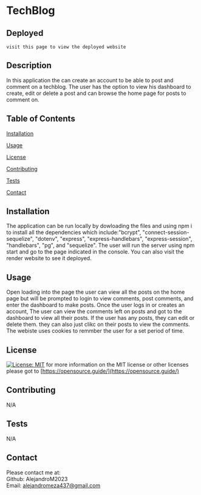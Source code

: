 # TechBlog

## Deployed
    visit this page to view the deployed website

## Description

  In this application the can create an account to be able to post and comment on a techblog. The user has the option to view his dashboard to create, edit or delete a post and can browse the home page for posts to comment on.



## Table of Contents

  [Installation](#installation)

  [Usage](#usage)

  [License](#license)

  [Contributing](#contributing)

  [Tests](#tests)

  [Contact](#tests)


## Installation

  The application can be run locally by dowloading the files and using npm i to install all the dependencies which include:"bcrypt", "connect-session-sequelize", "dotenv", "express", "express-handlebars", "express-session", "handlebars", "pg", and "sequelize". The user will run the server using npm start and go to the page indicated in the console. You can also visit the render website to see it deployed.


## Usage

  Open loading into the page the user can view all the posts on the home page but will be prompted to login to view comments, post comments, and enter the dashboard to make posts. Once the user logs in or creates an account, The user can view the comments left on posts and got to the dashboard to view all their posts. If the user has any posts, they can edit or delete them. they can also just clikc on their posts to view the comments. The webiste uses cookies to remmber the user for a set period of time.

## License
  
[![License: MIT](https://img.shields.io/badge/License-MIT-yellow.svg)](https://opensource.org/licenses/MIT) for more information on the MIT license or other licenses please got to [https://opensource.guide/](https://opensource.guide/)

## Contributing

  N/A

## Tests

  N/A

## Contact

  Please contact me at:\
Github: AlejandroM2023\
 Email: alejandromeza437@gmail.com
  

